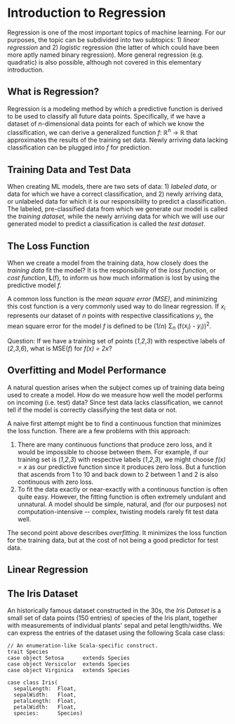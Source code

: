 Introduction to Regression
==========================

Regression is one of the most important topics of machine learning. For our purposes, the topic can be subdivided into two subtopics: 1) *linear regression* and 2) *logistic* regression (the latter of which could have been more aptly named binary regression). More general regression (e.g. quadratic) is also possible, although not covered in this elementary introduction.

What is Regression?
-------------------
Regression is a modeling method by which a predictive function is derived to be used to classify all future data points. Specifically, if we have a dataset of *n*-dimensional data points for each of which we know the classification, we can derive a generalized function *f*: ℝ<sup>n</sup> → ℝ that approximates the results of the training set data. Newly arriving data lacking classification can be plugged into *f* for prediction.

Training Data and Test Data
---------------------------
When creating ML models, there are two sets of data: 1) *labeled data*, or data for which we have a correct classification, and 2) newly arriving data, or unlabeled data for which it is our responsibility to predict a classification. The labeled, pre-classified data from which we generate our model is called the *training dataset*, while the newly arriving data for which we will use our generated model to predict a classification is called the *test dataset*.

The Loss Function
------------------
When we create a model from the training data, how closely does the *training data* fit the model? It is the responsibility of the *loss function*, or *cost function*, **L**(f), to inform us how much information is lost by using the predictive model *f*.

A common loss function is the *mean square error (MSE)*, and minimizing this cost function is a very commonly used way to do linear regression. If *x<sub>i</sub>* represents our dataset of *n* points with respective classifications *y<sub>i</sub>*, the mean square error for the model *f* is defined to be (1/*n*) Σ<sub>*n*</sub> (f(*x<sub>i</sub>*) - *y<sub>i</sub>*))<sup>2</sup>.

Question: If we have a training set of points (*1*,*2*,*3*) with respective labels of (*2*,*3*,*6*), what is MSE(*f*) for *f(x) = 2x*?

Overfitting and Model Performance
---------------------------------
A natural question arises when the subject comes up of training data being used to create a model. How do we measure how well the model performs on incoming (i.e. test) data? Since test data lacks classification, we cannot tell if the model is correctly classifying the test data or not.

A naive first attempt might be to find a continuous function that minimizes the loss function. There are a few problems with this approach:
1. There are many continuous functions that produce zero loss, and it would be impossible to choose between them. For example, if our training set is (*1*,*2*,*3*) with respective labels (*1*,*2*,*3*), we might choose *f(x) = x* as our predictive function since it produces zero loss. But a function that ascends from 1 to 10 and back down to 2 between 1 and 2 is also continuous with zero loss.
2. To fit the data exactly or near-exactly with a continuous function is often quite easy. However, the fitting function is often extremely undulant and unnatural. A model should be simple, natural, and (for our purposes) not computation-intensive -- complex, twisting models rarely fit test data well.

The second point above describes *overfitting*. It minimizes the loss function for the training data, but at the cost of not being a good predictor for test data.

Linear Regression
-----------------



The Iris Dataset
----------------

An historically famous dataset constructed in the 30s, the *Iris Dataset* is a small set of data points (150 entries) of species of the Iris plant, together with measurements of individual plants' sepal and petal length/widths. We can express the entries of the dataset using the following Scala case class:

```
// An enumeration-like Scala-specific construct.
trait Species
case object Setosa      extends Species
case object Versicolor  extends Species
case object Virginica   extends Species

case class Iris(
  sepalLength:  Float,
  sepalWidth:   Float,
  petalLength:  Float,
  petalWidth:   Float,
  species:      Species)
  ```
